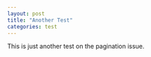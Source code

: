 ```yaml
---
layout: post
title: "Another Test"
categories: test
---
```


This is just another test on the pagination issue.